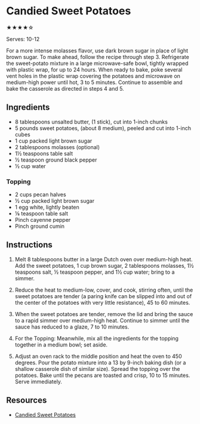 # Candied Sweet Potatoes

★★★★☆

Serves: 10-12

For a more intense molasses flavor, use dark brown sugar in place of light brown sugar. To make ahead, follow the recipe through step 3. Refrigerate the sweet-potato mixture in a large microwave-safe bowl, tightly wrapped with plastic wrap, for up to 24 hours. When ready to bake, poke several vent holes in the plastic wrap covering the potatoes and microwave on medium-high power until hot, 3 to 5 minutes. Continue to assemble and bake the casserole as directed in steps 4 and 5.

## Ingredients

* 8 tablespoons unsalted butter, (1 stick), cut into 1-inch chunks
* 5 pounds sweet potatoes, (about 8 medium), peeled and cut into 1-inch cubes
* 1 cup packed light brown sugar
* 2 tablespoons molasses (optional)
* 1½ teaspoons table salt
* ½ teaspoon ground black pepper
* ½ cup water

### Topping

* 2 cups pecan halves
* ½ cup packed light brown sugar
* 1 egg white, lightly beaten
* ⅛ teaspoon table salt
* Pinch cayenne pepper
* Pinch ground cumin

## Instructions

1. Melt 8 tablespoons butter in a large Dutch oven over medium-high heat. Add the sweet potatoes, 1 cup brown sugar, 2 tablespoons molasses, 1½ teaspoons salt, ½ teaspoon pepper, and 1½ cup water; bring to a simmer.

2. Reduce the heat to medium-low, cover, and cook, stirring often, until the sweet potatoes are tender (a paring knife can be slipped into and out of the center of the potatoes with very little resistance), 45 to 60 minutes.

3. When the sweet potatoes are tender, remove the lid and bring the sauce to a rapid simmer over medium-high heat. Continue to simmer until the sauce has reduced to a glaze, 7 to 10 minutes.

4. For the Topping: Meanwhile, mix all the ingredients for the topping together in a medium bowl; set aside.

5. Adjust an oven rack to the middle position and heat the oven to 450 degrees. Pour the potato mixture into a 13 by 9-inch baking dish (or a shallow casserole dish of similar size). Spread the topping over the potatoes. Bake until the pecans are toasted and crisp, 10 to 15 minutes. Serve immediately.

## Resources

* [Candied Sweet Potatoes](https://www.americastestkitchen.com/recipes/2304-candied-sweet-potato-casserole)
